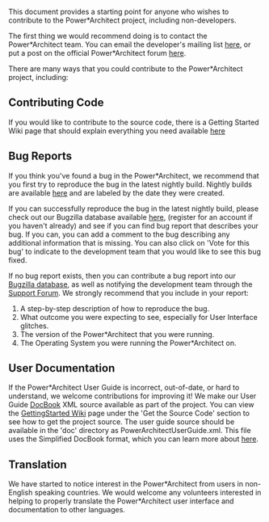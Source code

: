 This document provides a starting point for anyone who wishes to contribute to the Power\*Architect project, including non-developers.

The first thing we would recommend doing is to contact the Power\*Architect team. You can email the developer's mailing list [here](http://groups.google.com/group/architect-developers/about), or put a post on the official Power\*Architect forum [here](http://www.sqlpower.ca/forum/forums/show/1.page).

There are many ways that you could contribute to the Power\*Architect project, including:

## Contributing Code ##
If you would like to contribute to the source code, there is a Getting Started Wiki page that should explain everything you need available [here](http://code.google.com/p/power-architect/wiki/GettingStarted)

## Bug Reports ##
If you think you've found a bug in the Power\*Architect, we recommend that you first try to reproduce the bug in the latest nightly build. Nightly builds are available [here](http://nightlybuild.sqlpower.ca/architect) and are labeled by the date they were created.

If you can successfully reproduce the bug in the latest nightly build, please check out our Bugzilla database available [here](http://trillian.sqlpower.ca/bugzilla/), (register for an account if you haven't already) and see if you can find bug report that describes your bug. If you can, you can add a comment to the bug describing any additional information that is missing. You can also click on 'Vote for this bug' to indicate to the development team that you would like to see this bug fixed.

If no bug report exists, then you can contribute a bug report into our [Bugzilla database](http://trillian.sqlpower.ca/bugzilla), as well as notifying the development team through the [Support Forum](http://www.sqlpower.ca/forum/forums/show/4.page). We strongly recommend that you include in your report:
  1. A step-by-step description of how to reproduce the bug.
  1. What outcome you were expecting to see, especially for User Interface glitches.
  1. The version of the Power\*Architect that you were running.
  1. The Operating System you were running the Power\*Architect on.


## User Documentation ##
If the Power\*Architect User Guide is incorrect, out-of-date, or hard to understand, we welcome contributions for improving it! We make our User Guide [DocBook](http://www.docbook.org/) XML source available as part of the project. You can view the [GettingStarted Wiki](http://code.google.com/p/power-architect/wiki/GettingStarted) page under the 'Get the Source Code' section to see how to get the project source. The user guide source should be available in the 'doc' directory as PowerArchitectUserGuide.xml. This file uses the Simplified DocBook format, which you can learn more about [here](http://www.docbook.org/).


## Translation ##
We have started to notice interest in the Power\*Architect from users in non-English speaking countries. We would welcome any volunteers interested in helping to properly translate the Power\*Architect user interface and documentation to other languages.






